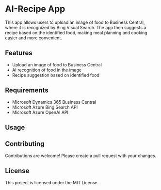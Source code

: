 # AI-Recipe App

This app allows users to upload an image of food to Business Central, where it is recognized by Bing Visual Search. The app then suggests a recipe based on the identified food, making meal planning and cooking easier and more convenient. 

## Features

- Upload an image of food to Business Central
- AI recognition of food in the image
- Recipe suggestion based on identified food

## Requirements

- Microsoft Dynamics 365 Business Central
- Microsoft Azure Bing Search API
- Microsoft Azure OpenAI API

## Usage


## Contributing

Contributions are welcome! Please create a pull request with your changes.

## License

This project is licensed under the MIT License.
